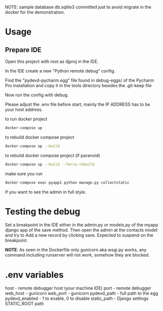 NOTE: sample database db.sqlite3 committed just to avoid migrate in the docker for the demonstration. 

# Usage


## Prepare IDE

Open this project with root as djproj in the IDE.

In the IDE create a new "Python remote debug" config.

Find the "pydevd-pycharm.egg" file found in debug-eggs/ of the Pycharm Pro installation and copy it in the tools
directory besides the .git-keep file

Now run the config with debug.

Please adjust the .env file before start, mainly the IP ADDRESS has to be your host address.

to run docker project

```bash
docker-compose up
```

to rebuild docker compose project

```bash
docker-compose up --build
```

to rebuild docker compose project (if paranoid)

```bash
docker-compose up --build --force-rebuild
```

make sure you run

```bash
docker-compose exec pyapp1 python manage.py collectstatic
```

If you want to see the admin in full style.

# Testing the debug

Set a breakpoint in the IDE either in the admin.py or models.py of the myapp django app of the save method.
Then open the admin at the contacts model and try to Add a new record by clicking save.
Expected to suspend on the breakpoint.


**NOTE**: As seen in the Dockerfile only gunicorn aka wsgi.py works, any command including runserver will not
work, somehow they are blocked.

# .env variables

host - remote debugger host (your machine IDE)
port - remote debugger
web_host - gunicorn
web_port - gunicorn
pydevd_path - full path to the egg
pydevd_enabled - 1 to enable, 0 to disable
static_path - Django settings STATIC_ROOT path
